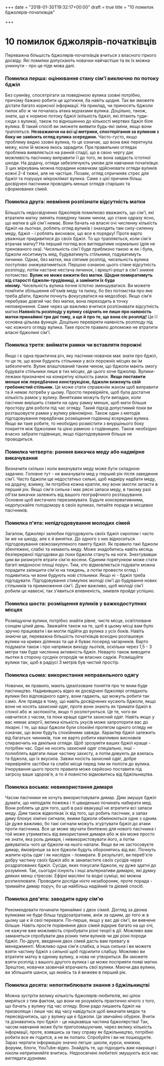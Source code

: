 +++
date = "2018-01-30T19:32:17+00:00"
draft = true
title = "10 помилок бджолярів-початківців"

+++
# 10 помилок бджолярів-початківців

Переважна більшість бджолярів-початківців вчиться з власного гіркого досвіду. Які помилки допускають новачки найчастіше та як їх можна уникнути - про це піде мова далі.

### Помилка перша: оцінювання стану сім'ї виключно по потоку бджіл

Без сумніву, спосетрігати за поведінкою вулика ззовні потрібно, причому бажано робити це щотижня, ба навіть щодня. Так ви зможете дістати багато корисної інформації. На приклад, чи приносять бджоли пилок або ж чи почалась атака мурахами вулика. Доцільно, також, знати, що є нормою потоку бджіл (кількість бджіл, які літають туди-сюди з вулика), також по відношенню до кількості мертвих бджіл біля вулика. В такий спосіб ви зможете виявити будь-які зміни, якщо вони трапляться. **Незважаючи на всі ці метрики, спостерігання за вуликом з боку не замінить огляд вулика зсередини.** Часто-густо, якщо проблему видно ззовні вулика, то це означає, що вона вже перетнула межу, коли їй можна якось зарадити. При правильних оглядах проблема виявляється на ранній стадії, що в свою чергу дає можливість пасічнику виправити її до того, як вона завдасть істотної шкоди. На додачу, огляди забезпечують умови для навчання початківця. З цих міркувань можна порадини новачкам здійснювати огляди вуликів кожні 2-4 тижні, але не частіше. Позаяк, огляд спричиняє стрес для бджіл та порушує мікроклімат вулика. Саме з цієї причини більш досвідчені пасічники проводять менше оглядів старіших та сформованих сімей.

### Помилка друга: невміння розпізнати відсутність матки

Більшість недосвідчених бджолярів помилково вважають, що сім'ї, які втратили матку змінять поведінку таким чином, що стане одразу ясно, що матки в цій сім'ї немає. Вони бачать на власні очі численну кількість бджіл на льотках, роблять огляд вуликів і знаходять там силу-силенну меду, бджіл - і роблять висновок, що все в порядку! Проте варто уважніше придивитися до своїх бджіл. То що трапляється, коли сім'я втрачає матку? На перший погляд все виглядатиме нормально (для не тренованого ока). Чисельність сім'ї буде приблизно такою ж як і була, бджоли носитимуть мед, будуватимуть стільники, годуватимуть личинки. Однак, без матки, яка сіятиме розплід, чисельність вулика поступово знижуватиметься. Першою ознакою цього стане відсутність розплоду, потім настане нестача личинок, і врешті-решт в сім'ї зникне потомство. **Вулик не може вижити без матки. Щодня помиратимуть від старості бджоли-трудівниці, а замінити їх буде нікому.** Чисельність вулика почне істотно зменшуватися. Ви можете помітити збільшення об'ємів меду та пилку, бо без потомства про яке треба дбати, бджоли почнуть фокусуватися на медозборі. Якщо сім'я перебуває довгий час без матки, вона переходить в точку неповернення. Саме через це важливо вчитися розпізнавати відсутність матки.**Наявність розплоду у вулику свідчить не лише про наявність матки принаймні три дні тому, а ще й про те, що вона сіє розплід!** Це її основна цільова функція. Доцільно перевіряти наявність розплоду під час кожного огляду вулика. Таке просте правило допоможе не втратити власні бджолині сім'ї.

### Помилка третя: виймати рамки чи вставляти порожні

Якщо і є одна практична річ, яку пасічник-новачок має знати про бджіл, то це те, що вони будують стільники у всіх порожніх місцях ви їм забезпечите. Вулик влаштований таким чином, що бджоли мають змогу будувати стільники лише в тих місцях, де цього хоче бджоляр. Вулики-лежаки призначені на конкретну кількість рамок. **Якщо поставити менше ніж передбачено конструкцією, бджоли виженуть свій гребенястий стільник.** Це може стати справжнім жахом щоб виправити та й немає потреби у цьому. Просто перевіряйте, щоб була достатня кількість рамок у вулику. Винятками можуть бути випадки, коли пасічник вирішить ставити на одну рамку менше, щоб мати більше простору для роботи під час огляду. Такий підхід допустимий поки ви розташовуєте рамки у вулику рівномірно. Також один з методів підгодовування передбачає розміщення годівниці всередині вулика. Якщо ви таке робите, то необхідно розмістити з внуршінього боку покриття між бджолами та цією рамкою з годівницею. Також необхідно вчасно забрати годівницю, якщо підогодовування більше не проводиться.

### Помилка четверта: ранння викачка меду або надмірне викачування

Визначити скільки і коли викачувати меду може бути складною задачею. Головне тут - не викачувати мед у перший рік після заведення сім'ї. Часто бджоли ще недостатньо сильні, щоб надміру надбати меду, на додачу, взимку, їм потрібна кожна крапля, яку вони змогли запасти в перший рік. Якщо сім'я сильна і має рясні запаси меду, в такому разі об'єм викачки залежить від вашого географічного розташування. Основне щоб вистачило перезимувати. Будьте консервативними, недопускайте голодомору в своїх вуликах, питайте поради в місцевих пасічників.

### Помилка п'ята: непідгодовування молодих сімей

Загалом, бджолярі залюбки підгодовують своїх бджіл сиропом і часто їм же на шкоду, але є й винятки. До одного з них відноситься підгодовування свіжозакупленого пакету бджіл. Як правило такі бджоли збентежені, слабкі та немають меду. Може знадобитись навіть місяць безперервної підгодовки до поки бджоли стануть на ноги. Знехтувавши цим ви ризикуєте втрати сім'ю восени. Єдиним порятунком може стати багаті медоносні площі поруч. Тим, хто відмовляється годувати можна порадити залишити сім'ю на тиждень, а потім провести огляд і подивитись чи вони будують нові стільники. Якщо ні - бджіл треба підгодувати. Підгодовування стимулює молоді сім'ї до будування нових стільників та примноження сім'ї. Дуже важливо, щоб молоді сім'ї робили це навесні, так з'явиться впевненість, зимівля пройде успішно.

### Помилка шоста: розміщення вуликів у важкодоступних місцях

Розміщуючи вулики, потрібно знайти рівне, чисте місце, освітлюване сонцем цілий день. Зважайте також на те, щоб в цьому місці вам було зручно працювати і ви могли підійти до вулика з усіх боків. Навіть знаючи це, переважна більшість початківців всеодно розташовує вулики на кривих ділянках та ще й буває посеред чагарників. Варто подумати також і про напрямок виходу льотків, оскільки через 1,5 - 3 метри там буде численна активність бджіл. Неварто також виводити льотки в сторону сусдніх огородів чи власних садків. Розміщуйте вулики так, щоб в радіусі 3 метрів був чистий простір.

### Помилка сьома: використання неправильного одягу

Новачки, як правило, мають ідеалізоване поняття про те яким буде пасічництво. Надивившись відео як досвідчені бджолярі оглядають вулики без відповідного одягу, вони гадають, що можуть робити так само. Але правда в тому, що навіть досвідчених кусають бджоли, якщо вони не носять захисний одяг, проте вони знають як тримати бджіл в спокої або ж заспокоїти, якщо ті розлютуються. Це те, чого ви навчитеся з часом, та поки краще одягти захисний одяг. Навіть якщо у вас немає алергії, велика кількість укусів може запроторити вас до лікарні. І те, що ваші бджоли були спокійні протягом одного огляду не означає, що вони будуть спокійними завжди. Характер бджіл залежить від багатьох чинників, тож не варто робити квапливих висновків спираючить на декільна огляди. Щоб зрозуміти ваших бджіл краще - потрібен час. Одні не носять захисний одяг спеціально, інші - полюблять вдягати лише частину захисту, а потім дивують де взялась та бджола, що їх вкусила. Завжи носість захисний одяг, добре перевіряйте застібки та слабкі місця перед тим як полізти до вулика. Ігнорування цього просто правила може серйозно поставити під загрозу ваше здоров'я, а то й повністю відмовитись від бджільництва.

### Помилка восьма: невикористання димаря

Часом пасічники не хочуть використовувати димар. Дим змушує бджіл думати, що неподалік пожежа і ті швиденько починать набирати мед. Вони роблять це для того, щоб в разі евакуації не втратити всі запаси меду. Дим також відволікає їх від того, що робить пасічник, а запах диму блокує хімічні сигнали, якими бджоли обмінюються одне з одним. Це дуже важливо, бо такі сигнали можуть згуртувати бджіл до атаки проти пасічника. Все це може звучати бентежно для нового пасічника і той може утриматись від використання димаря або ж він може просто не знати, яка роль димаря, і невикористовувати його, а потім дивуватись чого це бджоли на нього напали. Якщо ви не застосовуєте димар, ймовірніше за все бджоли будуть оборонятись від вас. Почнуть жалити крізь одяг і як наслідок - помирати. В результаті, ви переб'єте добру частину своїх бджіл або ж занапастите своїх сусідів через роздратованих бджіл. Сусіди, яких покусали бджоли, ну дуже здатні до розуміння. Так, сьогодні існують і інші альтернативи димарю, які думку деяких менш стресові. Ефірні масляні та водні суміші, які можна розпиллювати. Проводити досліди ніхто незабороняє, проте порада - тримайти димар поруч, бо це найбільш надійний та дієвий спосіб.

### Помилка дев'ята: заводити одну сім'ю

Рекомендовати починати принаймні з двох сімей. Догляд за двома вуликами не буде більш трудозатратним, аніж за одним, до того ж в цьому ще є й свої переваги. По-перше, якщо у вас дві сім'ї, ви вивчене більше. Навіть просте порівняння двох сімей відкриє багато на що очі, не кажуче вже можливість спробувати різні теорії в дії. Можливо вам заманеться спробувати два різних типи вуликів чи дві різні породи бджіл. По-друге, введення двох сімей дасть вам превагу в менеджменті. Можливо одна сім'я слабка, а інша сильна і ви можете взяти частину бджіл з сильної щоб підсилити слабшу. Можливо ви втратите матку в одному вулику, а нова не утвориться. Ви зможете взяти розплід з вашого другого вулика і це може посприяти появі матки. Зрештою, новачки зазвичай втрачають свої вулики. Маючи два вулики, ви збільшите шанси, що якийсь та й вижеве в перший рік.

### Помилка десята: непоглиблювати знання з бджільництві

Можна зустріти велику кількість бджолярів-любителів, які цілок миряться з тим фактом, що вони не розуміють практично нічого з того, що бачать у вулику під час огляду. Вони радо лишають бджіл на призволяще і лише час від часу навідуться щоб викачати медок та пересвідчитись, що у вулику ще є бджоли. Це звичайно обурює. Вчити та дізнаватись про бджіл - це націкавіша частина бджолярства! Так, часом навчання може бути приголомшуючим, через велику кількість інформації, проте, взявшись за таку справу як бджільництво, потрібно робити все як годится, а не як попало. Спробуйте і ви не пошкодуєте. Зараз черпати інформацію значно легше: школи, курси, книжки, форуми, блоги, YouTube-відео. Знайдіть те, що підходить вам накраще і ніколи неприпиняйте вчитись. Недоосвічені любителі змушують всіх нас виглядати дурнями.